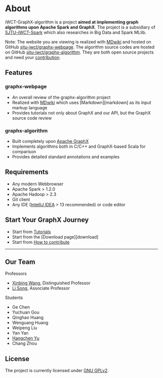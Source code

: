 About
=====

iWCT-GraphX-algorithm is a project __aimed at implementing graph algorithms upon Apache Spark and GraphX__. The project is a subsidiary of [SJTU-iWCT-Spark](http://spark.sjtu.edu.cn) which also researches in Big Data and Spark MLlib.

Note: The website you are viewing is realized with [MDwiki](http://mdwiki.info) and hosted on GitHub [sjtu-iwct/graphx-webpage](https://github.com/sjtu-iwct/graphx-webpage). The algorithm source codes are hosted on GitHub [sjtu-iwct/graphx-algorithm](https://github.com/sjtu-iwct/graphx-algorithm). They are both open source projects and need your [contribution](contribute.md).


Features
--------

### graphx-webpage

  * An overall review of the graphx-algorithm project
  * Realized with [MDwiki](http://mdwiki.info) which uses [Markdown][markdown] as its input markup language
  * Provides tutorials not only about GraphX and our API, but the GraphX source code review

### graphx-algorithm

  * Built completely upon [Apache GraphX](https://spark.apache.org/graphx/)
  * Implements algorithms both in C/C++ and GraphX-based Scala for comparison
  * Provides detailed standard annotations and examples


Requirements
------------

* Any modern Webbrowser
* Apache Spark > 1.2.0
* Apache Hadoop > 2.3
* Git client
* Any IDE ([IntelliJ IDEA](http://www.jetbrains.com/idea/) > 13 recommended) or code editor


Start Your GraphX Journey
-------------------------

* Start from [Tutorials](tutorials.md)
* Start from the [Download page][download]
* Start from [How to contribute](contribute.md)

- - - -

Our Team
--------

Professors

  * [Xinbing Wang](http://iwct.sjtu.edu.cn/personal/xwang8/), Distinguished Professor
  * [Li Song](http://www.hello-lisong.com/), Associate Professor

Students

  * Ge Chen
  * Yuchuan Gou
  * Qinghao Huang
  * Wenguang Huang
  * Weipeng Liu
  * Yan Yan
  * [Hangchen Yu](http://yuhc.me)
  * Chang Zhou


License
-------

The project is currently licensed under [GNU GPLv2][license].

  [license]: https://github.com/sjtu-iwct/graphx-algorithm/blob/master/LICENSE

